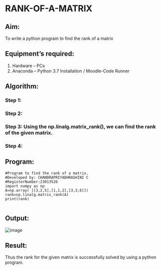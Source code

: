 # RANK-OF-A-MATRIX
## Aim:
To write a python program to find the rank of a matrix
## Equipment’s required:
1. 	Hardware – PCs
2. 	Anaconda – Python 3.7 Installation / Moodle-Code Runner
## Algorithm:
### Step 1: 
### Step 2: 
### Step 3: Using the np.linalg.matrix_rank(), we can find the rank of the given matrix.
### Step 4: 
## Program:
```
#Program to find the rank of a matrix.
#Developed by: CHANDRAPRIYADHRASHINI C
#RegisterNumber:23013526
import numpy as np
A=np.array( [[3,2,5],[1,1,2],[3,3,6]])
rank=np.linalg.matrix_rank(A)
print(rank)


```
## Output:
![image](https://github.com/Bosevennila/RANK-OF-A-MATRIX/assets/144870486/13af2b47-5281-4b1d-97f8-7ef25e11cacc)


## Result:
Thus the rank for the given matrix is successfully solved by  using a python program.

